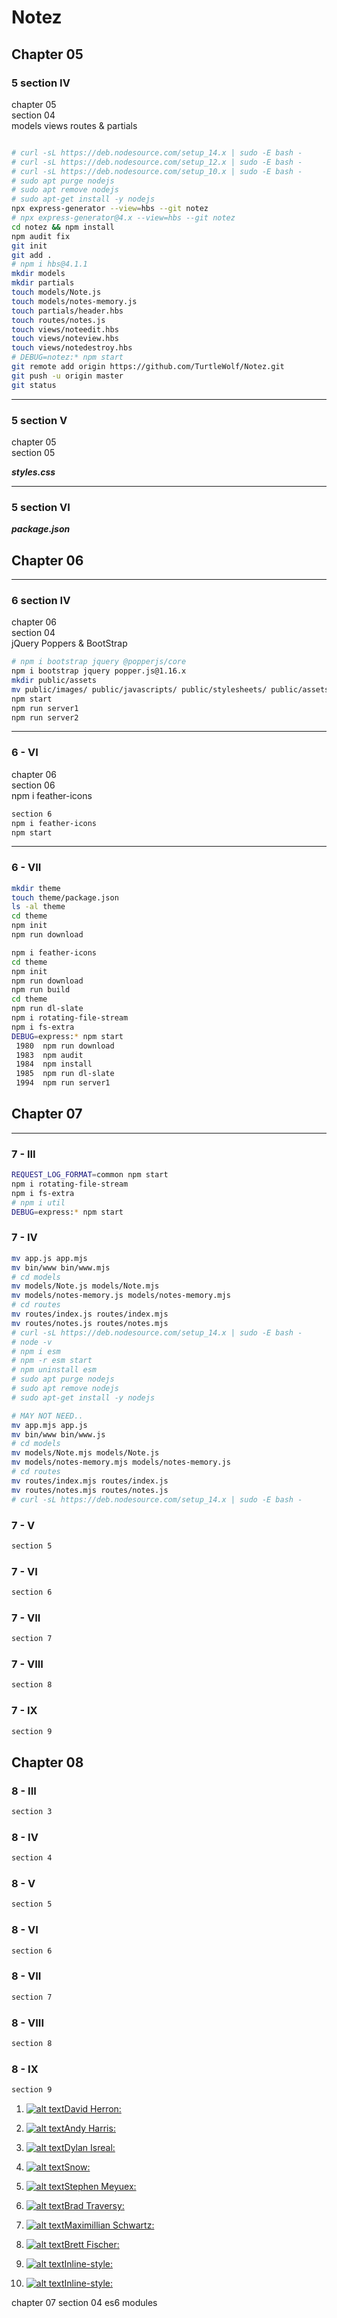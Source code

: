 # Notez

## Chapter 05

### 5 section IV

chapter 05  
section 04  
models views routes & partials

```bash Ch-05 section 4

# curl -sL https://deb.nodesource.com/setup_14.x | sudo -E bash -
# curl -sL https://deb.nodesource.com/setup_12.x | sudo -E bash -
# curl -sL https://deb.nodesource.com/setup_10.x | sudo -E bash -
# sudo apt purge nodejs
# sudo apt remove nodejs
# sudo apt-get install -y nodejs
npx express-generator --view=hbs --git notez
# npx express-generator@4.x --view=hbs --git notez
cd notez && npm install
npm audit fix
git init
git add .
# npm i hbs@4.1.1
mkdir models
mkdir partials
touch models/Note.js
touch models/notes-memory.js
touch partials/header.hbs
touch routes/notes.js
touch views/noteedit.hbs
touch views/noteview.hbs
touch views/notedestroy.hbs
# DEBUG=notez:* npm start
git remote add origin https://github.com/TurtleWolf/Notez.git
git push -u origin master
git status

```

---

### 5 section V

chapter 05  
section 05

<!-- models views routes & partials -->

**_styles.css_**

---

### 5 section VI

**_package.json_**

## Chapter 06

---

### 6 section IV

chapter 06  
section 04  
jQuery Poppers & BootStrap

```bash Ch-06 section 4
# npm i bootstrap jquery @popperjs/core
npm i bootstrap jquery popper.js@1.16.x
mkdir public/assets
mv public/images/ public/javascripts/ public/stylesheets/ public/assets/
npm start
npm run server1
npm run server2
```

---

### 6 - VI

chapter 06  
section 06  
npm i feather-icons

```bash Ch-06 section 6
section 6
npm i feather-icons
npm start
```

---

### 6 - VII

```bash Ch-06 section 7
mkdir theme
touch theme/package.json
ls -al theme
cd theme
npm init
npm run download
```

```bash
npm i feather-icons
cd theme
npm init
npm run download
npm run build
cd theme
npm run dl-slate
npm i rotating-file-stream
npm i fs-extra
DEBUG=express:* npm start
 1980  npm run download
 1983  npm audit
 1984  npm install
 1985  npm run dl-slate
 1994  npm run server1
```

## Chapter 07

---

### 7 - III

```bash section 3
REQUEST_LOG_FORMAT=common npm start
npm i rotating-file-stream
npm i fs-extra
# npm i util
DEBUG=express:* npm start
```

### 7 - IV

```bash section 4
mv app.js app.mjs
mv bin/www bin/www.mjs
# cd models
mv models/Note.js models/Note.mjs
mv models/notes-memory.js models/notes-memory.mjs
# cd routes
mv routes/index.js routes/index.mjs
mv routes/notes.js routes/notes.mjs
# curl -sL https://deb.nodesource.com/setup_14.x | sudo -E bash -
# node -v
# npm i esm
# npm -r esm start
# npm uninstall esm
# sudo apt purge nodejs
# sudo apt remove nodejs
# sudo apt-get install -y nodejs

# MAY NOT NEED..
mv app.mjs app.js
mv bin/www bin/www.js
# cd models
mv models/Note.mjs models/Note.js
mv models/notes-memory.mjs models/notes-memory.js
# cd routes
mv routes/index.mjs routes/index.js
mv routes/notes.mjs routes/notes.js
# curl -sL https://deb.nodesource.com/setup_14.x | sudo -E bash -
```

### 7 - V

```bash section 5
section 5
```

### 7 - VI

```bash section 6
section 6
```

### 7 - VII

```bash section 7
section 7
```

### 7 - VIII

```bash section 8
section 8
```

### 7 - IX

```bash section 9
section 9
```

## Chapter 08

### 8 - III

```bash section 3
section 3
```

### 8 - IV

```bash section 4
section 4
```

### 8 - V

```8 - bash section 5
section 5
```

### 8 - VI

```bash section 6
section 6
```

### 8 - VII

```bash section 7
section 7
```

### 8 - VIII

```bash section 8
section 8
```

### 8 - IX

```bash section 9
section 9
```

1. [![alt text](https://github.com/adam-p/markdown-here/raw/master/src/common/images/icon48.png 'Logo Title Text 1')David Herron:](https://www.google.com "Google's Homepage")

1. [![alt text](https://github.com/adam-p/markdown-here/raw/master/src/common/images/icon48.png 'Logo Title Text 1')Andy Harris:](https://www.google.com "Google's Homepage")

1. [![alt text](https://github.com/adam-p/markdown-here/raw/master/src/common/images/icon48.png 'Logo Title Text 1')Dylan Isreal:](https://www.google.com "Google's Homepage")

1. [![alt text](https://github.com/adam-p/markdown-here/raw/master/src/common/images/icon48.png 'Logo Title Text 1')Snow:](https://www.google.com "Google's Homepage")

1. [![alt text](https://github.com/adam-p/markdown-here/raw/master/src/common/images/icon48.png 'Logo Title Text 1')Stephen Meyuex:](https://www.google.com "Google's Homepage")

1. [![alt text](https://github.com/adam-p/markdown-here/raw/master/src/common/images/icon48.png 'Logo Title Text 1')Brad Traversy:](https://www.google.com "Google's Homepage")

1. [![alt text](https://github.com/adam-p/markdown-here/raw/master/src/common/images/icon48.png 'Logo Title Text 1')Maximillian Schwartz:](https://www.google.com "Google's Homepage")

1. [![alt text](https://github.com/adam-p/markdown-here/raw/master/src/common/images/icon48.png 'Logo Title Text 1')Brett Fischer:](https://www.google.com "Google's Homepage")

1. [![alt text](https://github.com/adam-p/markdown-here/raw/master/src/common/images/icon48.png 'Logo Title Text 1')Inline-style:](https://www.google.com "Google's Homepage")

1. [![alt text](https://github.com/adam-p/markdown-here/raw/master/src/common/images/icon48.png 'Logo Title Text 1')Inline-style:](https://www.google.com "Google's Homepage")

chapter 07
section 04
es6 modules
